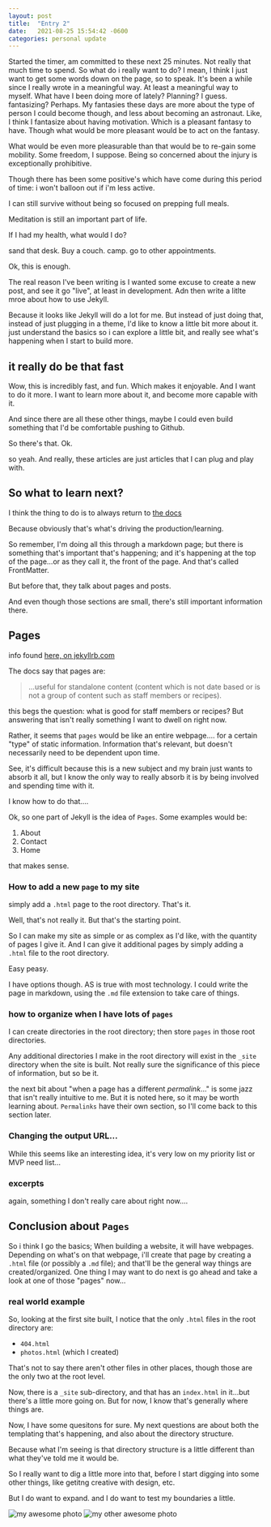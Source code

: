 ```yaml
---
layout: post
title:  "Entry 2"
date:   2021-08-25 15:54:42 -0600
categories: personal update
---
```


Started the timer, am committed to these next 25 minutes. Not really that much time to spend. So what do i really want to do? I mean, I think I just want to get some words down on the page, so to speak. It's been a while since I really wrote in a meaningful way. At least a meaningful way to myself. What have I been doing more of lately? Planning? I guess. fantasizing? Perhaps. My fantasies these days are more about the type of person I could become though, and less about becoming an astronaut. Like, I think I fantasize about having motivation. Which is a pleasant fantasy to have. Though what would be more pleasant would be to act on the fantasy.  

What would be even more pleasurable than that would be to re-gain some mobility. Some freedom, I suppose. Being so concerned about the injury is exceptionally prohibitive. 

Though there has been some positive's which have come during this period of time: i won't balloon out if i'm less active. 

I can still survive without being so focused on prepping full meals.  

Meditation is still an important part of life.  

If I had my health, what would I do?  

sand that desk. Buy a couch. camp. go to other appointments. 

Ok, this is enough. 

The real reason I've been writing is I wanted some excuse to create a new post, and see it go "live", at least in development. Adn then write a litlte mroe about how to use Jekyll. 

Because it looks like Jekyll will do a lot for me. But instead of just doing that, instead of just plugging in a theme, I'd like to know a little bit more about it. just understand the basics so i can explore a little bit, and really see what's happening when I start to build more. 

## it really do be that fast
Wow, this is incredibly fast, and fun. Which makes it enjoyable. And I want to do it more. I want to learn more about it, and become more capable with it. 

And since there are all these other things, maybe I could even build something that I'd be comfortable pushing to Github. 

So there's that. Ok. 

so yeah. And really, these articles are just articles that I can plug and play with. 

## So what to learn next? 

I think the thing to do is to always return to [the docs](https://jekyllrb.com/docs/)

Because obviously that's what's driving the production/learning. 

So remember, I'm doing all this through a markdown page; but there is something that's important that's happening; and it's happening at the top of the page...or as they call it, the front of the page. And that's called FrontMatter. 

But before that, they talk about pages and posts. 

And even though those sections are small, there's still important information there. 

## Pages
info found [here, on jekyllrb.com](https://jekyllrb.com/docs/pages/)

The docs say that pages are:

> ...useful for standalone content (content which is not date based or is not a group of content such as staff members or recipes). 

this begs the question: what is good for staff members or recipes? But answering that isn't really something I want to dwell on right now. 

Rather, it seems that `pages` would be like an entire webpage.... for a certain "type" of static information. Information that's relevant, but doesn't necessarily need to be dependent upon time. 

See, it's difficult because this is a new subject and my brain just wants to absorb it all, but I know the only way to really absorb it is by being involved and spending time with it. 

I know how to do that....

Ok, so one part of Jekyll is the idea of `Pages`. Some examples would be: 

1. About
2. Contact
3. Home

that makes sense. 

### How to add a new `page` to my site

simply add a `.html` page to the root directory. That's it. 

Well, that's not really it. But that's the starting point. 

So I can make my site as simple or as complex as I'd like, with the quantity of pages I give it. And I can give it additional pages by simply adding a `.html` file to the root directory. 

Easy peasy. 

I have options though. AS is true with most technology. I could write the page in markdown, using the `.md` file extension to take care of things. 

### how to organize when I have lots of `pages`

I can create directories in the root directory; then store `pages` in those root directories.  

Any additional directories I make in the root directory will exist in the `_site` directory when the site is built. Not really sure the significance of this piece of information, but so be it. 

the next bit about "when a page has a different _permalink_..." is some jazz that isn't really intuitive to me. But it is noted here, so it may be worth learning about. `Permalinks` have their own section, so I'll come back to this section later. 

### Changing the output URL...

While this seems like an interesting idea, it's very low on my priority list or MVP need list...

### excerpts

again, something I don't really care about right now....  

## Conclusion about `Pages`

So i think I go the basics; When building a website, it will have webpages. Depending on what's on that webpage, i'll create that page by creating a `.html` file (or possibly a `.md` file); and that'll be the general way things are created/organized. One thing I may want to do next is go ahead and take a look at one of those "pages" now...

### real world example
So, looking at the first site built, I notice that the only `.html` files in the root directory are: 

- `404.html`
- `photos.html` (which I created)

That's not to say there aren't other files in other places, though those are the only two at the root level. 

Now, there is a `_site` sub-directory, and that has an `index.html` in it...but there's a little more going on. But for now, I know that's generally where things are. 

Now, I have some quesitons for sure. My next questions are about both the templating that's happening, and also about the directory structure. 

Because what I'm seeing is that directory structure is a little different than what they've told me it would be. 

So I really want to dig a little more into that, before I start digging into some other things, like getitng creative with design, etc. 

But I do want to expand. and I do want to test my boundaries a little. 

![my awesome photo](/assets/images/green_chairs_near_watertower.jpeg)
![my other awesome photo](/assets/images/bnw_up_at_loop_station.jpeg)